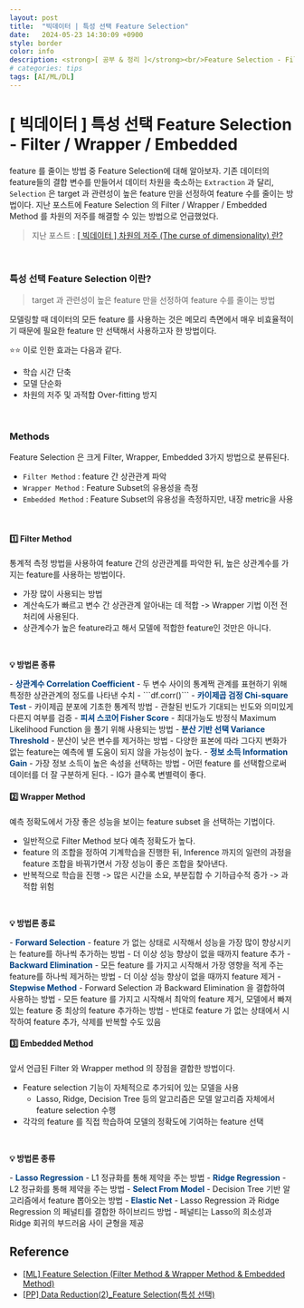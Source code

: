 ```yaml
---
layout: post
title:  "빅데이터 | 특성 선택 Feature Selection"
date:   2024-05-23 14:30:09 +0900
style: border
color: info
description: <strong>[ 공부 & 정리 ]</strong><br/>Feature Selection - Filter / Wrapper / Embedded
# categories: tips
tags: [AI/ML/DL]
---
```

# [ 빅데이터 ] 특성 선택 Feature Selection - Filter / Wrapper / Embedded

feature 를 줄이는 방법 중 Feature Selection에 대해 알아보자. 기존 데이터의 feature들의 결합 변수를 만들어서 데이터 차원을 축소하는 <code>Extraction</code> 과 달리, <code>Selection</code> 은 target 과 관련성이 높은 feature 만을 선정하여 feature 수를 줄이는 방법이다. 지난 포스트에 Feature Selection 의 Filter / Wrapper / Embedded Method 를 차원의 저주를 해결할 수 있는 방법으로 언급했었다.

> 지난 포스트 : [[ 빅데이터 ] 차원의 저주 (The curse of dimensionality) 란?](https://seul1230.github.io/blog/curse-of-dimensionality)


<br/>


### 특성 선택 Feature Selection 이란?

> target 과 관련성이 높은 feature 만을 선정하여 feature 수를 줄이는 방법

모델링할 때 데이터의 모든 feature 를 사용하는 것은 메모리 측면에서 매우 비효율적이기 때문에 필요한 feature 만 선택해서 사용하고자 한 방법이다.


⭐️⭐️ 이로 인한 효과는 다음과 같다.
- 학습 시간 단축
- 모델 단순화
- 차원의 저주 및 과적합 Over-fitting 방지

<br/>


### Methods

Feature Selection 은 크게 Filter, Wrapper, Embedded 3가지 방법으로 분류된다.

- <code>Filter Method</code> : feature 간 상관관계 파악
- <code>Wrapper Method</code> : Feature Subset의 유용성을 측정
- <code>Embedded Method</code> : Feature Subset의 유용성을 측정하지만, 내장 metric을 사용

<br/>

#### 1️⃣ Filter Method

통계적 측정 방법을 사용하여 feature 간의 상관관계를 파악한 뒤, 높은 상관계수를 가지는 feature를 사용하는 방법이다.

- 가장 많이 사용되는 방법
- 계산속도가 빠르고 변수 간 상관관계 알아내는 데 적합 -> Wrapper 기법 이전 전처리에 사용된다.
- 상관계수가 높은 feature라고 해서 모델에 적합한 feature인 것만은 아니다.

<br/>

<p class='line-mark-blue'><strong>💡 방법론 종류</strong></p>
- <font color='#004080'><strong>상관계수 Correlation Coefficient</strong></font>
  - 두 변수 사이의 통계쩍 관계를 표현하기 위해 특정한 상관관계의 정도를 나타낸 수치
  - ```df.corr()```
- <font color='#004080'><strong>카이제곱 검정 Chi-square Test</strong></font>
  - 카이제곱 분포에 기초한 통계적 방법
  - 관찰된 빈도가 기대되는 빈도와 의미있게 다른지 여부를 검증
- <font color='#004080'><strong>피셔 스코어 Fisher Score</strong></font>
  - 최대가능도 방정식 Maximum Likelihood Function 을 풀기 위해 사용되는 방법
- <font color='#004080'><strong>분산 기반 선택 Variance Threshold</strong></font>
  - 분산이 낮은 변수를 제거하는 방법
  -  다양한 표본에 따라 그다지 변화가 없는 feature는 예측에 별 도움이 되지 않을 가능성이 높다.
- <font color='#004080'><strong>정보 소득 Information Gain</strong></font>
  - 가장 정보 소득이 높은 속성을 선택하는 방법
  - 어떤 feature 를 선택함으로써 데이터를 더 잘 구분하게 된다.
  - IG가 클수록 변별력이 좋다.

<br/>

#### 2️⃣ Wrapper Method

예측 정확도에서 가장 좋은 성능을 보이는 feature subset 을 선택하는 기법이다.

- 일반적으로 Filter Method 보다 예측 정확도가 높다.
- feature 의 조합을 정하여 기계학습을 진행한 뒤, Inference 까지의 일련의 과정을 feature 조합을 바꿔가면서 가장 성능이 좋은 조합을 찾아낸다.
- 반복적으로 학습을 진행 -> 많은 시간을 소요, 부분집합 수 기하급수적 증가 -> 과적합 위험

<br/>

<p class='line-mark-blue'><strong>💡 방법론 종료</strong></p>
- <font color='#004080'><strong>Forward Selection</strong></font>
  - feature 가 없는 상태로 시작해서 성능을 가장 많이 향상시키는 feature를 하나씩 추가하는 방법
  - 더 이상 성능 향상이 없을 때까지 feature 추가
- <font color='#004080'><strong>Backward Elimination</strong></font>
  - 모든 feature 를 가지고 시작해서 가장 영향을 적게 주는 feature를 하나씩 제거하는 방법
  - 더 이상 성능 향상이 없을 때까지 feature 제거
- <font color='#004080'><strong>Stepwise Method</strong></font>
  - Forward Selection 과 Backward Elimination 을 결합하여 사용하는 방법
  - 모든 feature 를 가지고 시작해서 최악의 feature 제거, 모델에서 빠져있는 feature 중 최상의 feature 추가하는 방법
  - 반대로 feature 가 없는 상태에서 시작하여 feature 추가, 삭제를 반복할 수도 있음


<br/>

#### 3️⃣ Embedded Method

앞서 언급된 Filter 와 Wrapper method 의 장점을 결합한 방법이다.

- Feature selection 기능이 자체적으로 추가되어 있는 모델을 사용
  - Lasso, Ridge, Decision Tree 등의 알고리즘은 모델 알고리즘 자체에서 feature selection 수행
- 각각의 feature 를 직접 학습하여 모델의 정확도에 기여하는 feature 선택

<br/>

<p class='line-mark-blue'><strong>💡 방법론 종류</strong></p>
- <font color='#004080'><strong>Lasso Regression</strong></font>
  - L1 정규화를 통해 제약을 주는 방법
- <font color='#004080'><strong>Ridge Regression</strong></font>
  - L2 정규화를 통해 제약을 주는 방법
- <font color='#004080'><strong>Select From Model</strong></font>
  - Decision Tree 기반 알고리즘에서 feature 뽑아오는 방법
- <font color='#004080'><strong>Elastic Net</strong></font>
  - Lasso Regression 과 Ridge Regression 의 페널티를 결합한 하이브리드 방법
  - 페널티는 Lasso의 희소성과 Ridge 회귀의 부드러움 사이 균형을 제공



<br/>




## Reference

- [[ML] Feature Selection (Filter Method & Wrapper Method & Embedded Method)](https://wooono.tistory.com/249)
- [[PP] Data Reduction(2)_Feature Selection(특성 선택)](https://velog.io/@seungwoong12/selection)

<br><br><br>


